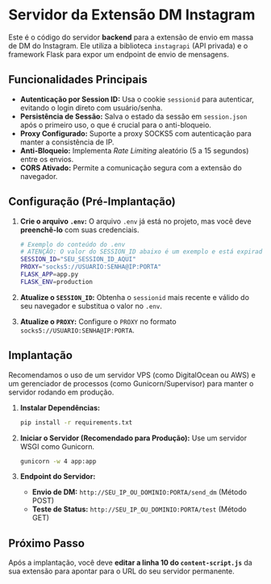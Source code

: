 # Servidor da Extensão DM Instagram

Este é o código do servidor **backend** para a extensão de envio em massa de DM do Instagram. Ele utiliza a biblioteca `instagrapi` (API privada) e o framework Flask para expor um endpoint de envio de mensagens.

## Funcionalidades Principais

*   **Autenticação por Session ID:** Usa o cookie `sessionid` para autenticar, evitando o login direto com usuário/senha.
*   **Persistência de Sessão:** Salva o estado da sessão em `session.json` após o primeiro uso, o que é crucial para o anti-bloqueio.
*   **Proxy Configurado:** Suporte a proxy SOCKS5 com autenticação para manter a consistência de IP.
*   **Anti-Bloqueio:** Implementa *Rate Limiting* aleatório (5 a 15 segundos) entre os envios.
*   **CORS Ativado:** Permite a comunicação segura com a extensão do navegador.

## Configuração (Pré-Implantação)

1.  **Crie o arquivo `.env`:** O arquivo `.env` já está no projeto, mas você deve **preenchê-lo** com suas credenciais.

    ```bash
    # Exemplo do conteúdo do .env
    # ATENÇÃO: O valor do SESSION_ID abaixo é um exemplo e está expirado.
    SESSION_ID="SEU_SESSION_ID_AQUI" 
    PROXY="socks5://USUARIO:SENHA@IP:PORTA" 
    FLASK_APP=app.py
    FLASK_ENV=production
    ```

2.  **Atualize o `SESSION_ID`:** Obtenha o `sessionid` mais recente e válido do seu navegador e substitua o valor no `.env`.

3.  **Atualize o `PROXY`:** Configure o `PROXY` no formato `socks5://USUARIO:SENHA@IP:PORTA`.

## Implantação

Recomendamos o uso de um servidor VPS (como DigitalOcean ou AWS) e um gerenciador de processos (como Gunicorn/Supervisor) para manter o servidor rodando em produção.

1.  **Instalar Dependências:**
    ```bash
    pip install -r requirements.txt
    ```

2.  **Iniciar o Servidor (Recomendado para Produção):**
    Use um servidor WSGI como Gunicorn.
    ```bash
    gunicorn -w 4 app:app
    ```

3.  **Endpoint do Servidor:**
    *   **Envio de DM:** `http://SEU_IP_OU_DOMINIO:PORTA/send_dm` (Método POST)
    *   **Teste de Status:** `http://SEU_IP_OU_DOMINIO:PORTA/test` (Método GET)

## Próximo Passo

Após a implantação, você deve **editar a linha 10 do `content-script.js`** da sua extensão para apontar para o URL do seu servidor permanente.

